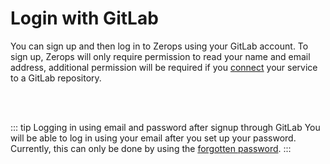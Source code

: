 # Login with GitLab

You can sign up and then log in to Zerops using your GitLab account. To sign up, Zerops will only require permission to read your name and email address, additional permission will be required if you [connect](/documentation/github/gitlab-integration.html) your service to a GitLab repository.

<br/><br/>

::: tip Logging in using email and password after signup through GitLab
You will be able to log in using your email after you set up your password. Currently, this can only be done by using the [forgotten password](https://app.zerops.dev/forgotten-password).
:::
